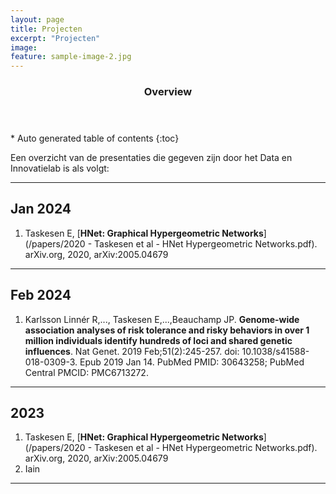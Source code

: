 ```yaml
---
layout: page
title: Projecten
excerpt: "Projecten"
image:
feature: sample-image-2.jpg
---
```




<section id="table-of-contents" class="toc">
  <header>
    <h3>Overview</h3>
  </header>
<div id="drawer" markdown="1">
*  Auto generated table of contents
{:toc}
</div>
</section><!-- /#table-of-contents -->


Een overzicht van de presentaties die gegeven zijn door het Data en Innovatielab is als volgt:

---

## Jan 2024

1. Taskesen E, [**HNet: Graphical Hypergeometric Networks**](/papers/2020 - Taskesen et al - HNet Hypergeometric Networks.pdf). arXiv.org, 2020, arXiv:2005.04679

---

## Feb 2024

1. Karlsson Linnér R,..., Taskesen E,...,Beauchamp JP. **Genome-wide association analyses of risk tolerance and risky behaviors in over 1 million individuals identify hundreds of loci and shared genetic influences**. Nat Genet. 2019 Feb;51(2):245-257. doi: 10.1038/s41588-018-0309-3. Epub 2019 Jan 14. PubMed PMID: 30643258; PubMed Central PMCID: PMC6713272.


---

## 2023

1. Taskesen E, [**HNet: Graphical Hypergeometric Networks**](/papers/2020 - Taskesen et al - HNet Hypergeometric Networks.pdf). arXiv.org, 2020, arXiv:2005.04679
2. Iain

---
